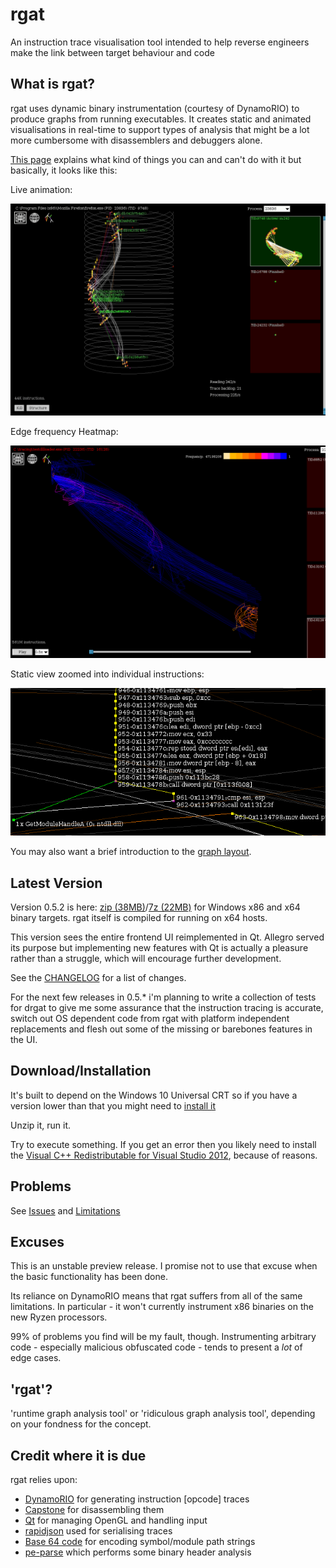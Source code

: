 # rgat
An instruction trace visualisation tool intended to help reverse engineers make the link between target behaviour and code

## What is rgat?

rgat uses dynamic binary instrumentation (courtesy of DynamoRIO) to produce graphs from running executables. 
It creates static and animated visualisations in real-time to support types of analysis that might be a lot more cumbersome with 
disassemblers and debuggers alone.

[This page](https://github.com/ncatlin/rgat/wiki) explains what kind of things you can and can't do with it but basically, it looks like this:

Live animation:

![image](https://github.com/ncatlin/ncatlin/raw/master/ffox-cylinder-anim.gif)

Edge frequency Heatmap:
  
![gametime heatmap](https://github.com/ncatlin/ncatlin/raw/master/heatmapfront.png)

Static view zoomed into individual instructions:

![Static view zoomed into individual instructions](https://github.com/ncatlin/ncatlin/raw/master/frontpage1.png)

You may also want a brief introduction to the [graph layout](https://github.com/ncatlin/rgat/wiki/Graph-Layout).

## Latest Version

Version 0.5.2 is here: [zip (38MB)](https://github.com/ncatlin/rgat/releases/download/0.5.2/rgat-0.5.2.zip)/[7z (22MB)](https://github.com/ncatlin/rgat/releases/download/0.5.2/rgat-0.5.2.7z) for Windows x86 and x64 binary targets.
rgat itself is compiled for running on x64 hosts.

This version sees the entire frontend UI reimplemented in Qt. Allegro served its purpose but implementing new features with Qt is actually a pleasure rather than a struggle, which will encourage further development.

See the [CHANGELOG](https://github.com/ncatlin/rgat/raw/master/CHANGELOG.txt) for a list of changes.

For the next few releases in 0.5.* i'm planning to write a collection of tests for drgat to give me some assurance that the instruction tracing is accurate, switch out OS dependent code from rgat with platform independent 
replacements and flesh out some of the missing or barebones features in the UI.

## Download/Installation

It's built to depend on the Windows 10 Universal CRT so if you have a version lower than that you might need to [install it](https://support.microsoft.com/en-gb/kb/2999226)

Unzip it, run it.

Try to execute something. If you get an error then you likely need to install the [Visual C++ Redistributable for Visual Studio 2012](https://www.microsoft.com/en-gb/download/details.aspx?id=30679), because of reasons.

## Problems

See [Issues](https://github.com/ncatlin/rgat/issues) and [Limitations](https://github.com/ncatlin/rgat/wiki#limitations)

## Excuses

This is an unstable preview release. I promise not to use that excuse when the basic functionality has been done. 

Its reliance on DynamoRIO means that rgat suffers from all of the same limitations. In particular - it won't currently instrument x86 binaries on the new Ryzen processors. 

99% of problems you find will be my fault, though. Instrumenting arbitrary code - especially malicious obfuscated code - tends to present a *lot* of edge cases.

## 'rgat'?

'runtime graph analysis tool' or 'ridiculous graph analysis tool', depending on your fondness for the concept.

## Credit where it is due

rgat relies upon: 

* [DynamoRIO](https://github.com/DynamoRIO/) for generating instruction [opcode] traces
* [Capstone](http://www.capstone-engine.org/) for disassembling them
* [Qt](https://www.qt.io/) for managing OpenGL and handling input
* [rapidjson](http://rapidjson.org) used for serialising traces
* [Base 64 code](http://www.adp-gmbh.ch/cpp/common/base64.html) for encoding symbol/module path strings
* [pe-parse](https://github.com/trailofbits/pe-parse) which performs some binary header analysis
